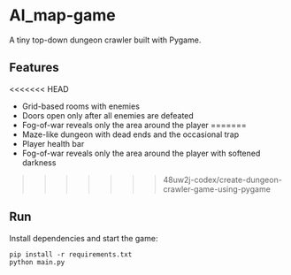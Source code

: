 # AI_map-game

A tiny top-down dungeon crawler built with Pygame.

## Features
<<<<<<< HEAD
- Grid-based rooms with enemies
- Doors open only after all enemies are defeated
- Fog-of-war reveals only the area around the player
=======
- Maze-like dungeon with dead ends and the occasional trap
- Player health bar
- Fog-of-war reveals only the area around the player with softened darkness
>>>>>>> 48uw2j-codex/create-dungeon-crawler-game-using-pygame

## Run
Install dependencies and start the game:

```
pip install -r requirements.txt
python main.py
```
